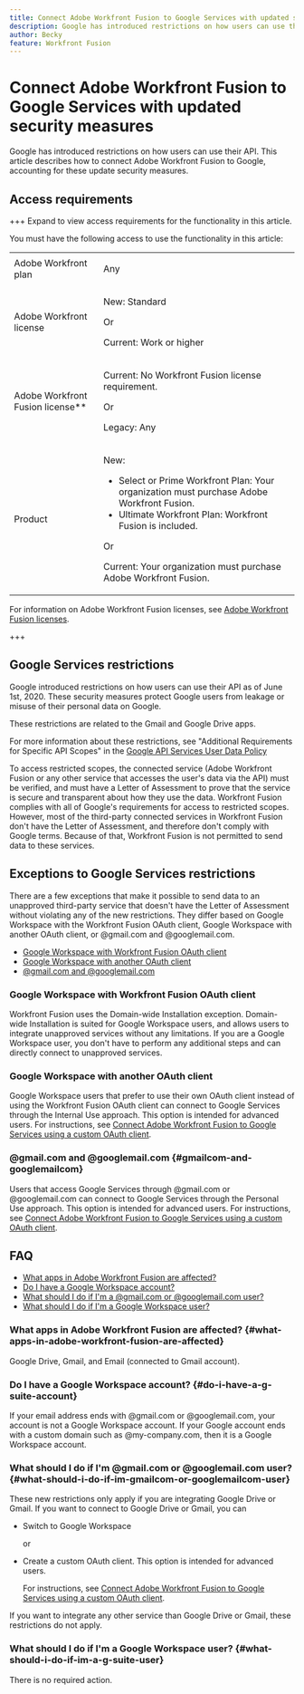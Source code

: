 ```yaml
---
title: Connect Adobe Workfront Fusion to Google Services with updated security measures
description: Google has introduced restrictions on how users can use their API. This article describes how to connect Adobe Workfront Fusion to Google, accounting for these update security measures.
author: Becky
feature: Workfront Fusion
---
```

# Connect Adobe Workfront Fusion to Google Services with updated security measures

Google has introduced restrictions on how users can use their API. This article describes how to connect Adobe Workfront Fusion to Google, accounting for these update security measures.

## Access requirements

+++ Expand to view access requirements for the functionality in this article.

You must have the following access to use the functionality in this article:

<table style="table-layout:auto">
 <col> 
 <col> 
 <tbody> 
  <tr> 
   <td role="rowheader">Adobe Workfront plan</td> 
   <td> <p>Any</p> </td> 
  </tr> 
  <tr data-mc-conditions=""> 
   <td role="rowheader">Adobe Workfront license</td> 
   <td> <p>New: Standard</p><p>Or</p><p>Current: Work or higher</p> </td> 
  </tr> 
  <tr> 
   <td role="rowheader">Adobe Workfront Fusion license**</td> 
   <td>
   <p>Current: No Workfront Fusion license requirement.</p>
   <p>Or</p>
   <p>Legacy: Any </p>
   </td> 
  </tr> 
  <tr> 
   <td role="rowheader">Product</td> 
   <td>
   <p>New:</p> <ul><li>Select or Prime Workfront Plan: Your organization must purchase Adobe Workfront Fusion.</li><li>Ultimate Workfront Plan: Workfront Fusion is included.</li></ul>
   <p>Or</p>
   <p>Current: Your organization must purchase Adobe Workfront Fusion.</p>
   </td> 
  </tr>
 </tbody> 
</table>

<!--For more detail about the information in this table, see [Access requirements in Workfront documentation](/help/quicksilver/administration-and-setup/add-users/access-levels-and-object-permissions/access-level-requirements-in-documentation.md).-->

For information on Adobe Workfront Fusion licenses, see [Adobe Workfront Fusion licenses](/help/workfront-fusion/set-up-and-manage-workfront-fusion/licensing-operations-overview/license-automation-vs-integration.md).

+++

## Google Services restrictions

Google introduced restrictions on how users can use their API as of June 1st, 2020. These security measures protect Google users from leakage or misuse of their personal data on Google. 

These restrictions are related to the Gmail and Google Drive apps. 

For more information about these restrictions, see "Additional Requirements for Specific API Scopes" in the [Google API Services User Data Policy](https://developers.google.com/terms/api-services-user-data-policy#additional_requirements_for_specific_api_scopes)

To access restricted scopes, the connected service (Adobe Workfront Fusion or any other service that accesses the user's data via the API) must be verified, and must have a Letter of Assessment to prove that the service is secure and transparent about how they use the data. Workfront Fusion complies with all of Google's requirements for access to restricted scopes. However, most of the third-party connected services in Workfront Fusion don't have the Letter of Assessment, and therefore don't comply with Google terms. Because of that, Workfront Fusion is not permitted to send data to these services.

## Exceptions to Google Services restrictions

There are a few exceptions that make it possible to send data to an unapproved third-party service that doesn't have the Letter of Assessment without violating any of the new restrictions. They differ based on Google Workspace with the Workfront Fusion OAuth client, Google Workspace with another OAuth client, or @gmail.com and @googlemail.com.

* [Google Workspace with Workfront Fusion OAuth client](#g-suite-with-workfront-fusion-oauth-client)
* [Google Workspace with another OAuth client](#g-suite-with-another-oauth-client)
* [@gmail.com and @googlemail.com](#gmailcom-and-googlemailcom)

### Google Workspace with Workfront Fusion OAuth client

Workfront Fusion uses the Domain-wide Installation exception. Domain-wide Installation is suited for Google Workspace users, and allows users to integrate unapproved services without any limitations. If you are a Google Workspace user, you don't have to perform any additional steps and can directly connect to unapproved services.

### Google Workspace with another OAuth client 

Google Workspace users that prefer to use their own OAuth client instead of using the Workfront Fusion OAuth client can connect to Google Services through the Internal Use approach. This option is intended for advanced users. For instructions, see [Connect Adobe Workfront Fusion to Google Services using a custom OAuth client](/help/workfront-fusion/create-scenarios/connect-to-apps/connect-fusion-to-google-using-oauth.md).

### @gmail.com and @googlemail.com {#gmailcom-and-googlemailcom}

Users that access Google Services through @gmail.com or @googlemail.com can connect to Google Services through the Personal Use approach. This option is intended for advanced users. For instructions, see [Connect Adobe Workfront Fusion to Google Services using a custom OAuth client](/help/workfront-fusion/create-scenarios/connect-to-apps/connect-fusion-to-google-using-oauth.md).

## FAQ

* [What apps in Adobe Workfront Fusion are affected?](#what-apps-in-adobe-workfront-fusion-are-affected)
* [Do I have a Google Workspace account?](#do-i-have-a-g-suite-account)
* [What should I do if I'm a @gmail.com or @googlemail.com user?](#what-should-i-do-if-im-gmailcom-or-googlemailcom-user)
* [What should I do if I'm a Google Workspace user?](#what-should-i-do-if-im-a-g-suite-user)

### What apps in Adobe Workfront Fusion are affected? {#what-apps-in-adobe-workfront-fusion-are-affected}

Google Drive, Gmail, and Email (connected to Gmail account).

### Do I have a Google Workspace account? {#do-i-have-a-g-suite-account}

If your email address ends with @gmail.com or @googlemail.com, your account is not a Google Workspace account. If your Google account ends with a custom domain such as @my-company.com, then it is a Google Workspace account.

### What should I do if I'm @gmail.com or @googlemail.com user? {#what-should-i-do-if-im-gmailcom-or-googlemailcom-user}

These new restrictions only apply if you are integrating Google Drive or Gmail. If you want to connect to Google Drive or Gmail, you can

* Switch to Google Workspace

   or

* Create a custom OAuth client. This option is intended for advanced users.

   For instructions, see [Connect Adobe Workfront Fusion to Google Services using a custom OAuth client](/help/workfront-fusion/create-scenarios/connect-to-apps/connect-fusion-to-google-using-oauth.md).

If you want to integrate any other service than Google Drive or Gmail, these restrictions do not apply.

### What should I do if I'm a Google Workspace user? {#what-should-i-do-if-im-a-g-suite-user}

There is no required action.
